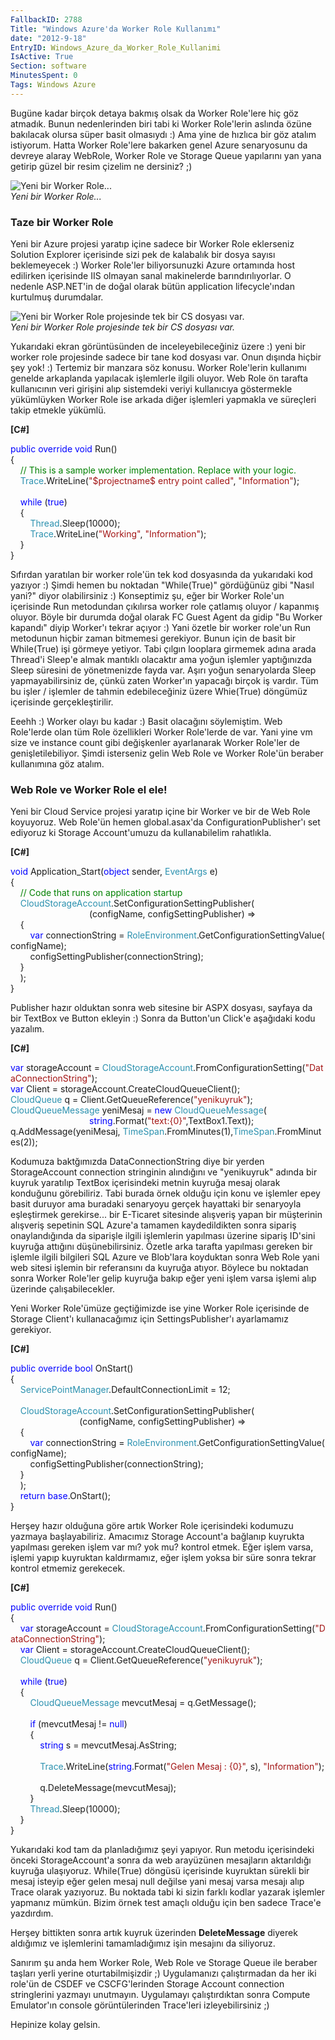 ```yaml
---
FallbackID: 2788
Title: "Windows Azure'da Worker Role Kullanımı"
date: "2012-9-18"
EntryID: Windows_Azure_da_Worker_Role_Kullanimi
IsActive: True
Section: software
MinutesSpent: 0
Tags: Windows Azure
---
```

Bugüne kadar birçok detaya bakmış olsak da Worker Role'lere hiç göz
atmadık. Bunun nedenlerinden biri tabi ki Worker Role'lerin aslında
özüne bakılacak olursa süper basit olmasıydı :) Ama yine de hızlıca bir
göz atalım istiyorum. Hatta Worker Role'lere bakarken genel Azure
senaryosunu da devreye alaray WebRole, Worker Role ve Storage Queue
yapılarını yan yana getirip güzel bir resim çizelim ne dersiniz? ;)

![Yeni bir Worker
Role...](media/Windows_Azure_da_Worker_Role_Kullanimi/worker.png)\
*Yeni bir Worker Role...*

### Taze bir Worker Role

Yeni bir Azure projesi yaratıp içine sadece bir Worker Role eklerseniz
Solution Explorer içerisinde sizi pek de kalabalık bir dosya sayısı
beklemeyecek :) Worker Role'ler biliyorsunuzki Azure ortamında host
edilirken içerisinde IIS olmayan sanal makinelerde barındırılıyorlar. O
nedenle ASP.NET'in de doğal olarak bütün application lifecycle'ından
kurtulmuş durumdalar.

![Yeni bir Worker Role projesinde tek bir CS dosyası
var.](media/Windows_Azure_da_Worker_Role_Kullanimi/worker2.png)\
*Yeni bir Worker Role projesinde tek bir CS dosyası var.*

Yukarıdaki ekran görüntüsünden de inceleyebileceğiniz üzere :) yeni bir
worker role projesinde sadece bir tane kod dosyası var. Onun dışında
hiçbir şey yok! :) Tertemiz bir manzara söz konusu. Worker Role'lerin
kullanımı genelde arkaplanda yapılacak işlemlerle ilgili oluyor. Web
Role ön tarafta kullanıcının veri girişini alıp sistemdeki veriyi
kullanıcıya göstermekle yükümlüyken Worker Role ise arkada diğer
işlemleri yapmakla ve süreçleri takip etmekle yükümlü.

**[C\#]**

<span style="color:blue;">public</span> <span
style="color:blue;">override</span> <span
style="color:blue;">void</span> Run()\
 {\
    <span
style="color:green;">// This is a sample worker implementation. Replace with your logic.</span>\
     <span style="color:#2b91af;">Trace</span>.WriteLine(<span
style="color:#a31515;">"\$projectname\$ entry point called"</span>, <span
style="color:#a31515;">"Information"</span>);\
\
    <span style="color:blue;">while</span> (<span
style="color:blue;">true</span>)\
     {\
        <span style="color:#2b91af;">Thread</span>.Sleep(10000);\
         <span style="color:#2b91af;">Trace</span>.WriteLine(<span
style="color:#a31515;">"Working"</span>, <span
style="color:#a31515;">"Information"</span>);\
     }\
}

Sıfırdan yaratılan bir worker role'ün tek kod dosyasında da yukarıdaki
kod yazıyor :) Şimdi hemen bu noktadan "While(True)" gördüğünüz gibi
"Nasıl yani?" diyor olabilirsiniz :) Konseptimiz şu, eğer bir Worker
Role'un içerisinde Run metodundan çıkılırsa worker role çatlamış oluyor
/ kapanmış oluyor. Böyle bir durumda doğal olarak FC Guest Agent da
gidip "Bu Worker kapandı" diyip Worker'ı tekrar açıyor :) Yani özetle
bir worker role'un Run metodunun hiçbir zaman bitmemesi gerekiyor. Bunun
için de basit bir While(True) işi görmeye yetiyor. Tabi çılgın looplara
girmemek adına arada Thread'i Sleep'e almak mantıklı olacaktır ama yoğun
işlemler yaptığınızda Sleep süresini de yönetmenizde fayda var. Aşırı
yoğun senaryolarda Sleep yapmayabilirsiniz de, çünkü zaten Worker'ın
yapacağı birçok iş vardır. Tüm bu işler / işlemler de tahmin
edebileceğiniz üzere Whie(True) döngümüz içerisinde gerçekleştirilir.

Eeehh :) Worker olayı bu kadar :) Basit olacağını söylemiştim. Web
Role'lerde olan tüm Role özellikleri Worker Role'lerde de var. Yani yine
vm size ve instance count gibi değişkenler ayarlanarak Worker Role'ler
de genişletilebiliyor. Şimdi isterseniz gelin Web Role ve Worker Role'ün
beraber kullanımına göz atalım.

### Web Role ve Worker Role el ele!

Yeni bir Cloud Service projesi yaratıp içine bir Worker ve bir de Web
Role koyuyoruz. Web Role'ün hemen global.asax'da
ConfigurationPublisher'ı set ediyoruz ki Storage Account'umuzu da
kullanabilelim rahatlıkla.

**[C\#]**

<span style="color:blue;">void</span> Application\_Start(<span
style="color:blue;">object</span> sender, <span
style="color:#2b91af;">EventArgs</span> e)\
 {\
    <span
style="color:green;">// Code that runs on application startup</span>\
     <span
style="color:#2b91af;">CloudStorageAccount</span>.SetConfigurationSettingPublisher(\
                               
(configName, configSettingPublisher) =\>\
    {\
        <span style="color:blue;">var</span> connectionString = <span
style="color:#2b91af;">RoleEnvironment</span>.GetConfigurationSettingValue(configName);\
         configSettingPublisher(connectionString);\
    }\
    );\
}

Publisher hazır olduktan sonra web sitesine bir ASPX dosyası, sayfaya da
bir TextBox ve Button ekleyin :) Sonra da Button'un Click'e aşağıdaki
kodu yazalım.

**[C\#]**

<span style="color:blue;">var</span> storageAccount = <span
style="color:#2b91af;">CloudStorageAccount</span>.FromConfigurationSetting(<span
style="color:#a31515;">"DataConnectionString"</span>);\
 <span
style="color:blue;">var</span> Client = storageAccount.CreateCloudQueueClient();\
 <span
style="color:#2b91af;">CloudQueue</span> q = Client.GetQueueReference(<span
style="color:#a31515;">"yenikuyruk"</span>);\
 <span style="color:#2b91af;">CloudQueueMessage</span> yeniMesaj = <span
style="color:blue;">new</span> <span
style="color:#2b91af;">CloudQueueMessage</span>(<span
style="color:blue;">\
                                string</span>.Format(<span
style="color:#a31515;">"text:{0}"</span>,TextBox1.Text));\
 q.AddMessage(yeniMesaj, <span
style="color:#2b91af;">TimeSpan</span>.FromMinutes(1),<span
style="color:#2b91af;">TimeSpan</span>.FromMinutes(2));

Kodumuza baktğımızda DataConnectionString diye bir yerden StorageAccount
connection stringinin alındığını ve "yenikuyruk" adında bir kuyruk
yaratılıp TextBox içerisindeki metnin kuyruğa mesaj olarak konduğunu
görebiliriz. Tabi burada örnek olduğu için konu ve işlemler epey basit
duruyor ama buradaki senaryoyu gerçek hayattaki bir senaryoyla
eşleştirmek gerekirse... bir E-Ticaret sitesinde alışveriş yapan bir
müşterinin alışveriş sepetinin SQL Azure'a tamamen kaydedildikten sonra
sipariş onaylandığında da siparişle ilgili işlemlerin yapılması üzerine
sipariş ID'sini kuyruğa attığını düşünebilirsiniz. Özetle arka tarafta
yapılması gereken bir işlemle ilgili bilgileri SQL Azure ve Blob'lara
koyduktan sonra Web Role yani web sitesi işlemin bir referansını da
kuyruğa atıyor. Böylece bu noktadan sonra Worker Role'ler gelip kuyruğa
bakıp eğer yeni işlem varsa işlemi alıp üzerinde çalışabilecekler.

Yeni Worker Role'ümüze geçtiğimizde ise yine Worker Role içerisinde de
Storage Client'ı kullanacağımız için SettingsPublisher'ı ayarlamamız
gerekiyor.

**[C\#]**

<span style="color:blue;">public</span> <span
style="color:blue;">override</span> <span
style="color:blue;">bool</span> OnStart()\
 {\
    <span
style="color:#2b91af;">ServicePointManager</span>.DefaultConnectionLimit = 12;\
\
    <span
style="color:#2b91af;">CloudStorageAccount</span>.SetConfigurationSettingPublisher(\
                            (configName, configSettingPublisher) =\>\
    {\
        <span style="color:blue;">var</span> connectionString = <span
style="color:#2b91af;">RoleEnvironment</span>.GetConfigurationSettingValue(configName);\
         configSettingPublisher(connectionString);\
    }\
    );\
    <span style="color:blue;">return</span> <span
style="color:blue;">base</span>.OnStart();\
 }

Herşey hazır olduğuna göre artık Worker Role içerisindeki kodumuzu
yazmaya başlayabiliriz. Amacımız Storage Account'a bağlanıp kuyrukta
yapılması gereken işlem var mı? yok mu? kontrol etmek. Eğer işlem varsa,
işlemi yapıp kuyruktan kaldırmamız, eğer işlem yoksa bir süre sonra
tekrar kontrol etmemiz gerekecek.

**[C\#]**

<span style="color:blue;">public</span> <span
style="color:blue;">override</span> <span
style="color:blue;">void</span> Run()\
 {\
    <span style="color:blue;">var</span> storageAccount = <span
style="color:#2b91af;">CloudStorageAccount</span>.FromConfigurationSetting(<span
style="color:#a31515;">"DataConnectionString"</span>);\
     <span
style="color:blue;">var</span> Client = storageAccount.CreateCloudQueueClient();\
     <span
style="color:#2b91af;">CloudQueue</span> q = Client.GetQueueReference(<span
style="color:#a31515;">"yenikuyruk"</span>);\
\
    <span style="color:blue;">while</span> (<span
style="color:blue;">true</span>)\
     {\
        <span
style="color:#2b91af;">CloudQueueMessage</span> mevcutMesaj = q.GetMessage();\
\
        <span style="color:blue;">if</span> (mevcutMesaj != <span
style="color:blue;">null</span>)\
         {\
            <span
style="color:blue;">string</span> s = mevcutMesaj.AsString;\
\
            <span style="color:#2b91af;">Trace</span>.WriteLine(<span
style="color:blue;">string</span>.Format(<span
style="color:#a31515;">"Gelen Mesaj : {0}"</span>, s), <span
style="color:#a31515;">"Information"</span>);\
\
            q.DeleteMessage(mevcutMesaj);\
        }\
        <span
style="color:#2b91af;">Thread</span>.Sleep(10000);               \
     }\
}

Yukarıdaki kod tam da planladığımız şeyi yapıyor. Run metodu
içerisindeki önceki StorageAccount'a sonra da web arayüzünen mesajların
aktarıldığı kuyruğa ulaşıyoruz. While(True) döngüsü içerisinde kuyruktan
sürekli bir mesaj isteyip eğer gelen mesaj null değilse yani mesaj varsa
mesajı alıp Trace olarak yazıyoruz. Bu noktada tabi ki sizin farklı
kodlar yazarak işlemler yapmanız mümkün. Bizim örnek test amaçlı olduğu
için ben sadece Trace'e yazdırdım.

Herşey bittikten sonra artık kuyruk üzerinden **DeleteMessage** diyerek
aldığımız ve işlemlerini tamamladığımız işin mesajını da siliyoruz.

Sanırım şu anda hem Worker Role, Web Role ve Storage Queue ile beraber
taşları yerli yerine oturtabilmişizdir ;) Uygulamanızı çalıştırmadan da
her iki role'ün de CSDEF ve CSCFG'lerinden Storage Account connection
stringlerini yazmayı unutmayın. Uygulamayı çalıştırdıktan sonra Compute
Emulator'ın console görüntülerinden Trace'leri izleyebilirsiniz ;)

Hepinize kolay gelsin.


